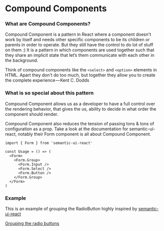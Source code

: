 # Compound Components

### What are Compound Components?

Compound Component is a pattern in React where a component doesn't work by itself and needs other specific components to be its children or parents in order to operate. But they still have the control to do lot of stuff on them :)
It is a pattern in which components are used together such that they share an implicit state that let’s them communicate with each other in the background.

Think of compound components like the ```<select>``` and ```<option>``` elements in HTML. Apart they don't do too much, but together they allow you to create the complete experience — Kent C. Dodds

### What is so special about this pattern

Compound Component allows us as a developer to have a full control over the rendering behavior, that gives the us, ability to decide in what order the component should render. 

Compound Component also reduces the tension of passing tons & tons of configuration as a prop.
Take a look at the documentation for semantic-ui-react, notably their Form component is all about Compound Component.

```
import { Form } from 'semantic-ui-react'

const Usage = () => (
  <Form>
    <Form.Group>
      <Form.Input />
      <Form.Select />
      <Form.Button />
    </Form.Group>
  </Form>
)

```


### Example

This is an example of grouping the RadioButton highly inspired by [semantic-ui-react](https://react.semantic-ui.com/collections/form/)

[Grouping the radio buttons](https://codesandbox.io/s/z32mw29474)
